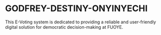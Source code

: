 # GODFREY-DESTINY-ONYINYECHI
This E-Voting system is dedicated to providing a reliable and user-friendly digital solution for democratic decision-making at FUOYE.

